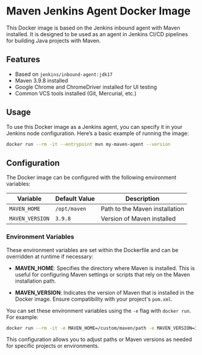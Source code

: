 # Maven Jenkins Agent Docker Image

This Docker image is based on the Jenkins inbound agent with Maven installed. It is designed to be used as an agent in Jenkins CI/CD pipelines for building Java projects with Maven.

## Features

- Based on `jenkins/inbound-agent:jdk17`
- Maven 3.9.8 installed
- Google Chrome and ChromeDriver installed for UI testing
- Common VCS tools installed (Git, Mercurial, etc.)

## Usage

To use this Docker image as a Jenkins agent, you can specify it in your Jenkins node configuration. Here’s a basic example of running the image:

```bash
docker run --rm -it --entrypoint mvn my-maven-agent --version
```

## Configuration

The Docker image can be configured with the following environment variables:

| Variable       | Default Value | Description                          |
|----------------|---------------|--------------------------------------|
| `MAVEN_HOME`   | `/opt/maven`  | Path to the Maven installation       |
| `MAVEN_VERSION`| `3.9.8`       | Version of Maven installed           |

### Environment Variables

These environment variables are set within the Dockerfile and can be overridden at runtime if necessary:

- **MAVEN_HOME**: Specifies the directory where Maven is installed. This is useful for configuring Maven settings or scripts that rely on the Maven installation path.

- **MAVEN_VERSION**: Indicates the version of Maven that is installed in the Docker image. Ensure compatibility with your project's `pom.xml`.

You can set these environment variables using the `-e` flag with `docker run`. For example:

```bash
docker run --rm -it -e MAVEN_HOME=/custom/maven/path -e MAVEN_VERSION=3.9.8 my-maven-agent
```

This configuration allows you to adjust paths or Maven versions as needed for specific projects or environments.

